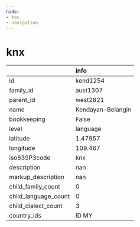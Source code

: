 ```yaml
---
hide:
- toc
- navigation
---
```

# knx
|                      | info              |
|:---------------------|:------------------|
| id                   | kend1254          |
| family_id            | aust1307          |
| parent_id            | west2821          |
| name                 | Kendayan-Belangin |
| bookkeeping          | False             |
| level                | language          |
| latitude             | 1.47957           |
| longitude            | 109.467           |
| iso639P3code         | knx               |
| description          | nan               |
| markup_description   | nan               |
| child_family_count   | 0                 |
| child_language_count | 0                 |
| child_dialect_count  | 3                 |
| country_ids          | ID MY             |